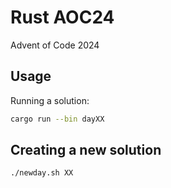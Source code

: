 # Rust AOC24

Advent of Code 2024

## Usage

Running a solution:

```bash
cargo run --bin dayXX
```

## Creating a new solution

```bash
./newday.sh XX
```
